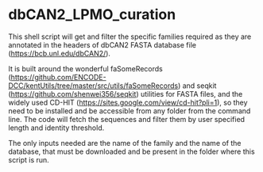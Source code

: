 # dbCAN2_LPMO_curation
This shell script will get and filter the specific families required as they are annotated in the headers of dbCAN2 FASTA database file (https://bcb.unl.edu/dbCAN2/).

It is built around the wonderful faSomeRecords (https://github.com/ENCODE-DCC/kentUtils/tree/master/src/utils/faSomeRecords) and seqkit (https://github.com/shenwei356/seqkit) utilities for FASTA files, and the widely used CD-HIT (https://sites.google.com/view/cd-hit?pli=1), so they need to be installed and be accessible from any folder from the command line. The code will fetch the sequences and filter them by user specified length and identity threshold.

The only inputs needed are the name of the family and the name of the database, that must be downloaded and be present in the folder where this script is run.
